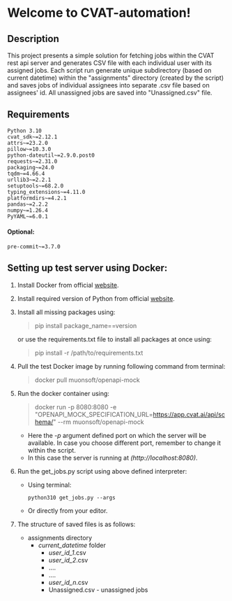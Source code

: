 # Welcome to CVAT-automation!


## Description

This project presents a simple solution for fetching jobs within the CVAT rest api server and generates CSV file with each individual user with its assigned jobs. Each script run generate unique subdirectory (based on current datetime) within the "assignments" directory (created by the script) and saves jobs of individual assignees into separate .csv file based on assignees' id. All unassigned jobs are saved into "Unassigned.csv" file.




## Requirements
    Python 3.10
    cvat_sdk~=2.12.1
    attrs~=23.2.0
    pillow~=10.3.0
    python-dateutil~=2.9.0.post0
    requests~=2.31.0
    packaging~=24.0
    tqdm~=4.66.4
    urllib3~=2.2.1
    setuptools~=68.2.0
    typing_extensions~=4.11.0
    platformdirs~=4.2.1
    pandas~=2.2.2
    numpy~=1.26.4
    PyYAML~=6.0.1

   #### Optional:

    pre-commit~=3.7.0

## Setting up test server using Docker:
1. Install Docker from official [website](https://www.docker.com/get-started/).


2. Install required version of Python from official [website](https://www.python.org/downloads/).


3. Install all missing packages using:
    > pip install package_name==version

   or use the requirements.txt file to install all packages at once using:
   > pip install -r /path/to/requirements.txt
   

4. Pull the test Docker image by running following command from terminal:
   >docker pull muonsoft/openapi-mock


5. Run the docker container using:
   >docker run -p 8080:8080 -e "OPENAPI_MOCK_SPECIFICATION_URL=https://app.cvat.ai/api/schema/" --rm muonsoft/openapi-mock

   * Here the *-p* argument defined port on which the server will be available. In case you choose different port, remember to change it within the script.
   * In this case the server is running at *(http://localhost:8080)*.


6. Run the get_jobs.py script using above defined interpreter:
   * Using terminal:
   
         python310 get_jobs.py --args
   
   * Or directly from your editor.


7. The structure of saved files is as follows:

   * assignments directory
     * *current_datetime* folder
       * *user_id_1*.csv 
       * *user_id_2*.csv 
       *  ....
       *  ....
       * *user_id_n*.csv 
       * Unassigned.csv - unassigned jobs





